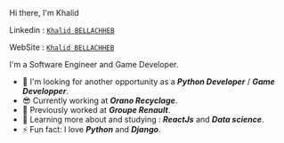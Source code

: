 Hi there, I'm Khalid

Linkedin : [`Khalid BELLACHHEB`](https://www.linkedin.com/in/khalid-bellachheb-45376918a/)

WebSite : [`Khalid BELLACHHEB`](https://bellachhebkhalid.github.io/)

I'm a Software Engineer and Game Developer.

- 👯 I'm looking for another opportunity as a ***Python Developer*** / ***Game Developper***.
- 😎 Currently working at ***Orano Recyclage***.
- 🏢 Previously worked at ***Groupe Renault***.
- 🌱 Learning more about and studying : ***ReactJs*** and ***Data science***.
- ⚡ Fun fact: I love ***Python*** and ***Django***.
